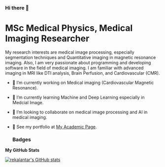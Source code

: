### Hi there 👋
MSc Medical Physics, Medical Imaging Researcher
======================================================


My research interests are medical image processing, especially segmentation techniques and Quantitative imaging in magnetic resonance imaging. Also, I am very passionate about programming and developing software in the field of medical imaging. I am familiar with advanced imaging in MRI like DTI analysis, Brain Perfusion, and Cardiovascular (CMR). 


- 🔭 I’m currently working on Medical imaging (Cardiovascular Magnetic Resonance).
- 🌱 I’m currently learning Machine and Deep Learning especially in Medcial Image.
- 👯 I’m looking to collaborate on medical image processing and AI in medical imaging.
- 💬 See my portfolio at [My Academic Page](https://imanazinkhah.github.io/).


  ### Badges

<b>My GitHub Stats</b>

<a href="http://www.github.com/imanazinkhah"><img src="https://github-readme-stats.vercel.app/api?username=imanazinkhah&show_icons=true&hide=&title_color=0891b2&text_color=ffffff&icon_color=0891b2&bg_color=1c1917&hide_border=true&show_icons=true" alt="rekalantar's GitHub stats" /></a>

